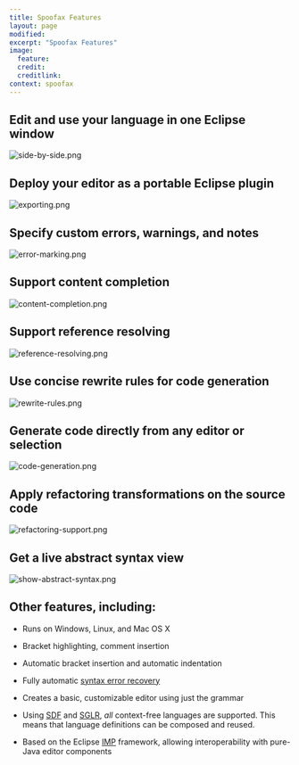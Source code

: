```yaml
---
title: Spoofax Features
layout: page
modified: 
excerpt: "Spoofax Features"
image:
  feature: 
  credit: 
  creditlink: 
context: spoofax
---
```


## Edit and use your language in one Eclipse window

![side-by-side.png](http://strategoxt.org/pub/Spoofax/Features/side-by-side.png)

## Deploy your editor as a portable Eclipse plugin

![exporting.png](http://strategoxt.org/pub/Spoofax/Features/exporting.png)

## Specify custom errors, warnings, and notes

![error-marking.png](http://strategoxt.org/pub/Spoofax/Features/error-marking.png)

## Support content completion

![content-completion.png](http://strategoxt.org/pub/Spoofax/Features/content-completion.png)

## Support reference resolving

![reference-resolving.png](http://strategoxt.org/pub/Spoofax/Features/reference-resolving.png)

## Use concise rewrite rules for code generation

![rewrite-rules.png](http://strategoxt.org/pub/Spoofax/Features/rewrite-rules.png)

## Generate code directly from any editor or selection

![code-generation.png](http://strategoxt.org/pub/Spoofax/Features/code-generation.png)

## Apply refactoring transformations on the source code

![refactoring-support.png](http://strategoxt.org/pub/Spoofax/Features/refactoring-support.png)

## Get a live abstract syntax view

![show-abstract-syntax.png](http://strategoxt.org/pub/Spoofax/Features/show-abstract-syntax.png)

## Other features, including:

-   Runs on Windows, Linux, and Mac OS X

-   Bracket highlighting, comment insertion

-   Automatic bracket insertion and automatic indentation

-   Fully automatic [syntax error
    recovery](/Stratego/PermissiveGrammars)

-   Creates a basic, customizable editor using just the grammar

-   Using [SDF](/Stratego/SDF) and [SGLR](/Stratego/JSGLR), *all*
    context-free languages are supported. This means that language
    definitions can be composed and reused.

-   Based on the Eclipse [IMP](http://eclipse.org/imp/) framework,
    allowing interoperability with pure-Java editor components

